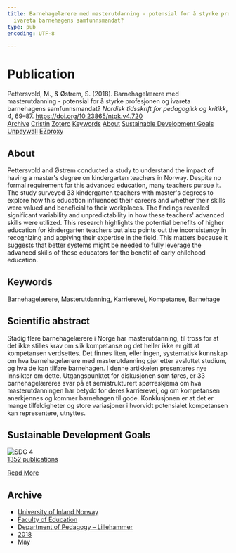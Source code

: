 ```yaml
---
title: Barnehagelærere med masterutdanning - potensial for å styrke profesjonen og
  ivareta barnehagens samfunnsmandat?
type: pub
encoding: UTF-8

---
```

<h1>Publication</h1>
<article id="csl-bib-container-KUL4RLEU" class="csl-bib-container">
  <div class="csl-bib-body"> <div class="csl-entry">Pettersvold, M., &#38; Østrem, S. (2018). Barnehagelærere med masterutdanning - potensial for å styrke profesjonen og ivareta barnehagens samfunnsmandat? <i>Nordisk tidsskrift for pedagogikk og kritikk</i>, <i>4</i>, 69–87. <a href="https://doi.org/10.23865/ntpk.v4.720">https://doi.org/10.23865/ntpk.v4.720</a></div> </div>
  <div class="csl-bib-buttons">
    <a href="#taxonomy-article-KUL4RLEU" alt="archive" class="csl-bib-button">Archive</a>
    <a href="https://app.cristin.no/results/show.jsf?id=1587066" alt="Cristin" class="csl-bib-button">Cristin</a>
    <a href="http://zotero.org/groups/5881554/items/KUL4RLEU" alt="Zotero" class="csl-bib-button">Zotero</a>
    <a href="#keywords-article-KUL4RLEU" alt="keywords" class="csl-bib-button">Keywords</a>
    <a href="#about-article-KUL4RLEU" alt="about_pub" class="csl-bib-button">About</a>
    <a href="#sdg-article-KUL4RLEU" alt="sdg" class="csl-bib-button">Sustainable Development Goals</a>
    <a href="https://pedagogikkogkritikk.no/index.php/ntpk/article/download/720/2567" alt="Unpaywall" class="csl-bib-button">Unpaywall</a>
    <a href="https://pedagogikkogkritikk.no/index.php/ntpk/article/download/720/2567" alt="EZproxy" class="csl-bib-button">EZproxy</a>
  </div>
  <div id="csl-bib-meta-container-KUL4RLEU"></div>
</article>
<div id="csl-bib-meta-KUL4RLEU" class="csl-bib-meta">
  <article id="about-article-KUL4RLEU" class="about_pub-article">
    <h1>About</h1>
    Pettersvold and Østrem conducted a study to understand the impact of having a master's degree on kindergarten teachers in Norway. Despite no formal requirement for this advanced education, many teachers pursue it. The study surveyed 33 kindergarten teachers with master's degrees to explore how this education influenced their careers and whether their skills were valued and beneficial to their workplaces. The findings revealed significant variability and unpredictability in how these teachers' advanced skills were utilized. This research highlights the potential benefits of higher education for kindergarten teachers but also points out the inconsistency in recognizing and applying their expertise in the field. This matters because it suggests that better systems might be needed to fully leverage the advanced skills of these educators for the benefit of early childhood education.
  </article>
  <article id="keywords-article-KUL4RLEU" class="keywords-article">
    <h1>Keywords</h1>
    Barnehagelærere, Masterutdanning, Karrierevei, Kompetanse, Barnehage
  </article>
  <article id="abstract-article-KUL4RLEU" class="abstract-article">
    <h1>Scientific abstract</h1>
    Stadig flere barnehagelærere i Norge har masterutdanning, til tross for at det ikke stilles krav om 
slik kompetanse og det heller ikke er gitt at kompetansen verdsettes. Det finnes liten, eller ingen, 
systematisk kunnskap om hva barnehagelærere med masterutdanning gjør etter avsluttet studium, 
og hva de kan tilføre barnehagen. I denne artikkelen presenteres nye innsikter om dette. 
Utgangspunktet for diskusjonen som føres, er 33 barnehagelæreres svar på et semistrukturert 
spørreskjema om hva masterutdanningen har betydd for deres karrierevei, og om kompetansen 
anerkjennes og kommer barnehagen til gode. Konklusjonen er at det er mange tilfeldigheter og 
store variasjoner i hvorvidt potensialet kompetansen kan representere, utnyttes.
  </article>
  <article id="sdg-article-KUL4RLEU" class="sdg-article">
    <h1>Sustainable Development Goals</h1>
    <div class="sdg-container"><div id="sdg4" class="sdg">
        <img src="{{< params subfolder >}}images/sdg/sdg04_en.png" class="image" alt="SDG 4">
        <div class="sdg-overlay">
          <a href="{{< params subfolder >}}en/archive/?sdg=4#archive" class="sdg-publication-count"><span>1352</span> publications</a>
          <p><a href="https://sdgs.un.org/goals/goal4" class="sdg-read-more">Read More</a></p>
        </div>
      </div></div>
  </article>
  <article id="taxonomy-article-KUL4RLEU" class="taxonomy-article">
    <h1>Archive</h1>
    <ul>
      <li><a href="{{< params subfolder >}}en/archive/?key=3DCRN523">University of Inland Norway</a></li>
      <li><a href="{{< params subfolder >}}en/archive/?key=WYNZA47F">Faculty of Education</a></li>
      <li><a href="{{< params subfolder >}}en/archive/?key=L8MA547R">Department of Pedagogy – Lillehammer</a></li>
      <li><a href="{{< params subfolder >}}en/archive/?key=X2Y974UN">2018</a></li>
      <li><a href="{{< params subfolder >}}en/archive/?key=7UYTV66V">May</a></li>
    </ul>
  </article>
</div>

